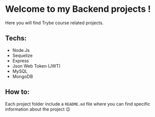 # Welcome to my Backend projects !
Here you will find Trybe course related projects.

## Techs:
  - Node.Js
  - Sequelize
  - Express
  - Json Web Token (JWT)
  - MySQL
  - MongoDB

## How to:

Each project folder include a `README.md` file where you can find specific information about the project 😉

